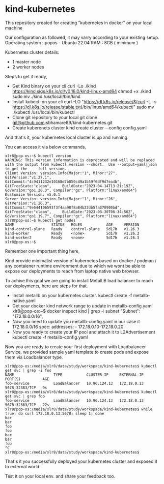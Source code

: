 # kind-kubernetes
This repository created for creating "kubernetes in docker" on your local machine

Our configuration as followed, it may varry according to your existing setup.
Operating system : popos - Ubuntu 22.04
RAM : 8GB ( minimum )

Kubernetes cluster details:
- 1 master node
- 2 worker nodes

Steps to get it ready,
- Get Kind binary on your cli
    curl -Lo ./kind https://kind.sigs.k8s.io/dl/v0.18.0/kind-linux-amd64
    chmod +x ./kind
    sudo mv ./kind /usr/local/bin/kind
- Install kubectl on your cli
    curl -LO "https://dl.k8s.io/release/$(curl -L -s https://dl.k8s.io/release/stable.txt)/bin/linux/amd64/kubectl"
    sudo mv ./kubectl /usr/local/bin/kubectl
- Clone git repository to your local
    git clone git@github.com:sbhamare89/kind-kubernetes.git
- Create kuberenets cluster
    kind create cluster --config config.yaml

And that's it, your kubernetes local cluster is up and running.

You can access it via below commands,

    xlr8@pop-os:~$ kubectl version
    WARNING: This version information is deprecated and will be replaced with the output from kubectl version --short.  Use --output=yaml|json to get the     full version.
    Client Version: version.Info{Major:"1", Minor:"27", GitVersion:"v1.27.1", GitCommit:"4c9411232e10168d7b050c49a1b59f6df9d7ea4b", GitTreeState:"clean",     BuildDate:"2023-04-14T13:21:19Z", GoVersion:"go1.20.3", Compiler:"gc", Platform:"linux/amd64"}
    Kustomize Version: v5.0.1
    Server Version: version.Info{Major:"1", Minor:"26", GitVersion:"v1.26.3", GitCommit:"9e644106593f3f4aa98f8a84b23db5fa378900bd", GitTreeState:"clean",     BuildDate:"2023-03-30T06:34:50Z", GoVersion:"go1.19.7", Compiler:"gc", Platform:"linux/amd64"}
    xlr8@pop-os:~$ kubectl get nodes
    NAME                 STATUS   ROLES           AGE     VERSION
    kind-control-plane   Ready    control-plane   5d17h   v1.26.3
    kind-worker          Ready    <none>          5d17h   v1.26.3
    kind-worker2         Ready    <none>          5d17h   v1.26.3
    xlr8@pop-os:~$

Remember one important thing here,

Kind provide minimalist version of kubernetes based on docker / podman / any contaiener runtime environment due to which we wont be able to expose our deployments to reach from laptop native web browser.

To achive this goal we are going to install MetalLB load balancer to reach our deployments, here are steps for that.

- Install metallb on your kubernetes cluster.
    kubectl create -f metallb-native.yaml
- Get your docker kind network range to update in metallb-config.yaml
    xlr8@pop-os:~$ docker inspect kind | grep -i subnet
                    "Subnet": "172.18.0.0/16",
- Now you need to update you metallb-config.yaml in our case it 172.18.0.0/16
    spec:
      addresses:
      - 172.18.0.10-172.18.0.20
- Now you ready to create your IP pool and attach it to L2Advertisement
    kubectl create -f metallb-config.yaml

Now you are ready to create your first deployment with Loadbalancer Service, we provided sample yaml template to create pods and expose them via Loadbalancer type.

    xlr8@pop-os:/media/xlr8/data/study/workspace/kind-kubernetes$ kubectl get svc | grep -i foo
    NAME                  TYPE           CLUSTER-IP     EXTERNAL-IP   PORT(S)          AGE
    foo-service           LoadBalancer   10.96.124.13   172.18.0.13   5678:32383/TCP   9s
    xlr8@pop-os:/media/xlr8/data/study/workspace/kind-kubernetes$ kubectl get svc | grep foo
    foo-service           LoadBalancer   10.96.124.13   172.18.0.13   5678:32383/TCP   22s
    xlr8@pop-os:/media/xlr8/data/study/workspace/kind-kubernetes$ while true; do curl 172.18.0.13:5678; sleep 1; done
    bar
    bar
    foo
    foo
    bar
    bar
    foo
    ^C
    xlr8@pop-os:/media/xlr8/data/study/workspace/kind-kubernetes$ 

That's it you successfully deployed your kubernetes cluster and exposed it to external world.

Test it on your local env. and share your feedback too.
